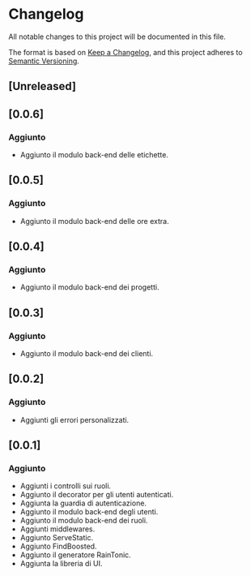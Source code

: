 # Changelog

All notable changes to this project will be documented in this file.

The format is based on [Keep a Changelog](https://keepachangelog.com/en/1.0.0/),
and this project adheres to [Semantic Versioning](https://semver.org/spec/v2.0.0.html).

## [Unreleased]

## [0.0.6]

### Aggiunto 
- Aggiunto il modulo back-end delle etichette.

## [0.0.5]

### Aggiunto 
- Aggiunto il modulo back-end delle ore extra.

## [0.0.4]

### Aggiunto 
- Aggiunto il modulo back-end dei progetti.

## [0.0.3]

### Aggiunto 
- Aggiunto il modulo back-end dei clienti.

## [0.0.2]

### Aggiunto 
- Aggiunti gli errori personalizzati.

## [0.0.1]

### Aggiunto 
- Aggiunti i controlli sui ruoli.
- Aggiunto il decorator per gli utenti autenticati.
- Aggiunta la guardia di autenticazione.
- Aggiunto il modulo back-end degli utenti.
- Aggiunto il modulo back-end dei ruoli.
- Aggiunti middlewares.
- Aggiunto ServeStatic.
- Aggiunto FindBoosted.
- Aggiunto il generatore RainTonic.
- Aggiunta la libreria di UI.